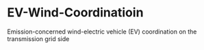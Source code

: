 # EV-Wind-Coordinatioin
Emission-concerned wind-electric vehicle (EV) coordination on the transmission grid side
